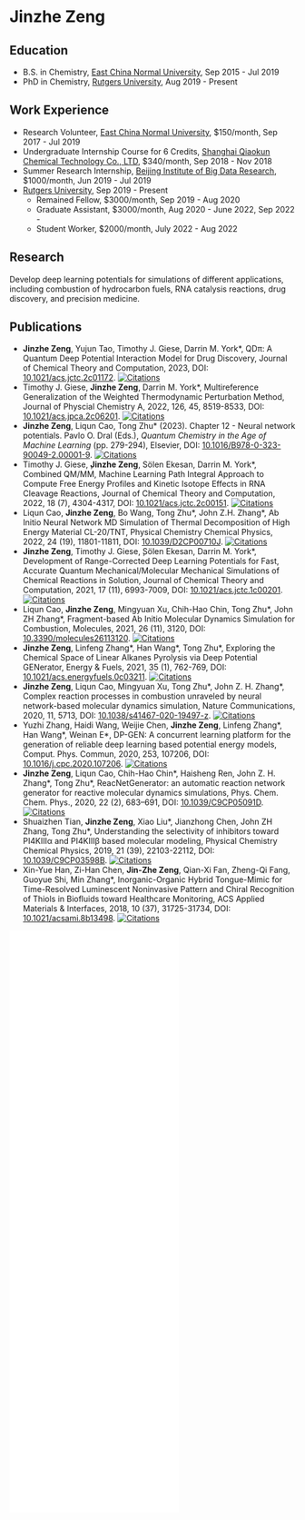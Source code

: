 # Jinzhe Zeng

## Education

- B.S. in Chemistry, [East China Normal University](https://english.ecnu.edu.cn), Sep 2015 - Jul 2019
- PhD in Chemistry, [Rutgers University](https://www.rutgers.edu), Aug 2019 - Present

## Work Experience

- Research Volunteer, [East China Normal University](https://english.ecnu.edu.cn), $150/month, Sep 2017 - Jul 2019
- Undergraduate Internship Course for 6 Credits, [Shanghai Qiaokun Chemical Technology Co., LTD](http://www.shqkchem.com/), $340/month, Sep 2018 - Nov 2018
- Summer Research Internship, [Beijing Institute of Big Data Research](http://www.bibdr.org/en/), $1000/month, Jun 2019 - Jul 2019
- [Rutgers University](https://www.rutgers.edu), Sep 2019 - Present
  - Remained Fellow, $3000/month, Sep 2019 - Aug 2020
  - Graduate Assistant, $3000/month, Aug 2020 - June 2022, Sep 2022 - 
  - Student Worker, $2000/month, July 2022 - Aug 2022

## Research

Develop deep learning potentials for simulations of different applications, including combustion of hydrocarbon fuels, RNA catalysis reactions, drug discovery, and precision medicine.

## Publications

- **Jinzhe Zeng**, Yujun Tao, Timothy J. Giese, Darrin M. York\*, QDπ: A Quantum Deep Potential Interaction Model for Drug Discovery, Journal of Chemical Theory and Computation, 2023, DOI: [10.1021/acs.jctc.2c01172](https://doi.org/10.1021/acs.jctc.2c01172). [![Citations](https://citations.njzjz.win/10.1021/acs.jctc.2c01172)](https://badge.dimensions.ai/details/doi/10.1021/acs.jctc.2c01172)
- Timothy J. Giese, **Jinzhe Zeng**, Darrin M. York\*, Multireference Generalization of the Weighted Thermodynamic Perturbation Method, Journal of Physcial Chemistry A, 2022, 126, 45, 8519-8533, DOI: [10.1021/acs.jpca.2c06201](https://doi.org/10.1021/acs.jpca.2c06201). [![Citations](https://citations.njzjz.win/10.1021/acs.jpca.2c06201)](https://badge.dimensions.ai/details/doi/10.1021/acs.jpca.2c06201)
- **Jinzhe Zeng**, Liqun Cao, Tong Zhu\* (2023). Chapter 12 - Neural network potentials. Pavlo O. Dral (Eds.), _Quantum Chemistry in the Age of Machine Learning_ (pp. 279-294), Elsevier, DOI: [10.1016/B978-0-323-90049-2.00001-9](https://doi.org/10.1016/B978-0-323-90049-2.00001-9). [![Citations](https://citations.njzjz.win/10.1016/B978-0-323-90049-2.00001-9)](https://badge.dimensions.ai/details/doi/10.1016/B978-0-323-90049-2.00001-9)
- Timothy J. Giese, ̧**Jinzhe Zeng**, Sölen Ekesan, Darrin M. York\*, Combined QM/MM, Machine Learning Path Integral Approach to Compute Free Energy Profiles and Kinetic Isotope Effects in RNA Cleavage Reactions, Journal of Chemical Theory and Computation, 2022, 18 (7), 4304-4317, DOI: [10.1021/acs.jctc.2c00151](https://doi.org/10.1021/acs.jctc.2c00151). [![Citations](https://citations.njzjz.win/10.1021/acs.jctc.2c00151)](https://badge.dimensions.ai/details/doi/10.1021/acs.jctc.2c00151)
- Liqun Cao, **Jinzhe Zeng**, Bo Wang, Tong Zhu\*, John Z.H. Zhang\*, Ab Initio Neural Network MD Simulation of Thermal Decomposition of High Energy Material CL-20/TNT, Physical Chemistry Chemical Physics, 2022, 24 (19), 11801-11811, DOI: [10.1039/D2CP00710J](https://doi.org/10.1039/D2CP00710J). [![Citations](https://citations.njzjz.win/10.1039/D2CP00710J)](https://badge.dimensions.ai/details/doi/10.1039/D2CP00710J)
- **Jinzhe Zeng**, Timothy J. Giese, ̧Sölen Ekesan, Darrin M. York\*, Development of Range-Corrected Deep Learning Potentials for Fast, Accurate Quantum Mechanical/Molecular Mechanical Simulations of Chemical Reactions in Solution, Journal of Chemical Theory and Computation, 2021, 17 (11), 6993-7009, DOI: [10.1021/acs.jctc.1c00201](https://doi.org/10.1021/acs.jctc.1c00201). [![Citations](https://citations.njzjz.win/10.1021/acs.jctc.1c00201)](https://badge.dimensions.ai/details/doi/10.1021/acs.jctc.1c00201)
- Liqun Cao, **Jinzhe Zeng**, Mingyuan Xu, Chih-Hao Chin, Tong Zhu\*, John ZH Zhang\*, Fragment-based Ab Initio Molecular Dynamics Simulation for Combustion, Molecules, 2021, 26 (11), 3120, DOI: [10.3390/molecules26113120](https://doi.org/10.3390/molecules26113120). [![Citations](https://citations.njzjz.win/10.3390/molecules26113120)](https://badge.dimensions.ai/details/doi/10.3390/molecules26113120)
- **Jinzhe Zeng**, Linfeng Zhang\*, Han Wang\*, Tong Zhu\*, Exploring the Chemical Space of Linear Alkanes Pyrolysis via Deep Potential GENerator, Energy & Fuels, 2021, 35 (1), 762-769, DOI: [10.1021/acs.energyfuels.0c03211](https://doi.org/10.1021/acs.energyfuels.0c03211). [![Citations](https://citations.njzjz.win/10.1021/acs.energyfuels.0c03211)](https://badge.dimensions.ai/details/doi/10.1021/acs.energyfuels.0c03211)
- **Jinzhe Zeng**, Liqun Cao, Mingyuan Xu, Tong Zhu\*, John Z. H. Zhang\*, Complex reaction processes in combustion unraveled by neural network-based molecular dynamics simulation, Nature Communications, 2020, 11, 5713, DOI: [10.1038/s41467-020-19497-z](https://doi.org/10.1038/s41467-020-19497-z). [![Citations](https://citations.njzjz.win/10.1038/s41467-020-19497-z)](https://badge.dimensions.ai/details/doi/10.1038/s41467-020-19497-z)
- Yuzhi Zhang, Haidi Wang, Weijie Chen, **Jinzhe Zeng**, Linfeng Zhang\*, Han Wang\*, Weinan E\*, DP-GEN: A concurrent learning platform for the generation of reliable deep learning based potential energy models, Comput. Phys. Commun, 2020, 253, 107206, DOI: [10.1016/j.cpc.2020.107206](https://doi.org/10.1016/j.cpc.2020.107206). [![Citations](https://citations.njzjz.win/10.1016/j.cpc.2020.107206)](https://badge.dimensions.ai/details/doi/10.1016/j.cpc.2020.107206)
- **Jinzhe Zeng**, Liqun Cao, Chih-Hao Chin\*, Haisheng Ren, John Z. H. Zhang\*, Tong Zhu\*, ReacNetGenerator: an automatic reaction network generator for reactive molecular dynamics simulations, Phys. Chem. Chem. Phys., 2020, 22 (2), 683–691, DOI: [10.1039/C9CP05091D](https://doi.org/10.1039/C9CP05091D). [![Citations](https://citations.njzjz.win/10.1039/C9CP05091D)](https://badge.dimensions.ai/details/doi/10.1039/C9CP05091D)
- Shuaizhen Tian, **Jinzhe Zeng**, Xiao Liu\*, Jianzhong Chen, John ZH Zhang, Tong Zhu\*, Understanding the selectivity of inhibitors toward PI4KIIIα and PI4KIIIβ based molecular modeling, Physical Chemistry Chemical Physics, 2019, 21 (39), 22103-22112, DOI: [10.1039/C9CP03598B](https://doi.org/10.1039/C9CP03598B). [![Citations](https://citations.njzjz.win/10.1039/C9CP03598B)](https://badge.dimensions.ai/details/doi/10.1039/C9CP03598B)
- Xin-Yue Han, Zi-Han Chen, **Jin-Zhe Zeng**, Qian-Xi Fan, Zheng-Qi Fang, Guoyue Shi, Min Zhang\*, Inorganic-Organic Hybrid Tongue-Mimic for Time-Resolved Luminescent Noninvasive Pattern and Chiral Recognition of Thiols in Biofluids toward Healthcare Monitoring, ACS Applied Materials & Interfaces, 2018, 10 (37), 31725-31734, DOI: [10.1021/acsami.8b13498](https://doi.org/10.1021/acsami.8b13498). [![Citations](https://citations.njzjz.win/10.1021/acsami.8b13498)](https://badge.dimensions.ai/details/doi/10.1021/acsami.8b13498)

[![Metrics](./github-metrics.svg)](https://njzjz.win/cv/)
